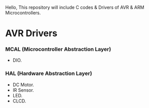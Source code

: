 Hello, This repository will include C codes & Drivers of AVR & ARM Microcontrollers.
# AVR Drivers
  ### MCAL (Microcontroller Abstraction Layer)
-  DIO.
  ### HAL (Hardware Abstraction Layer)
- DC Motor.
- IR Sensor.
- LED.
- CLCD.
